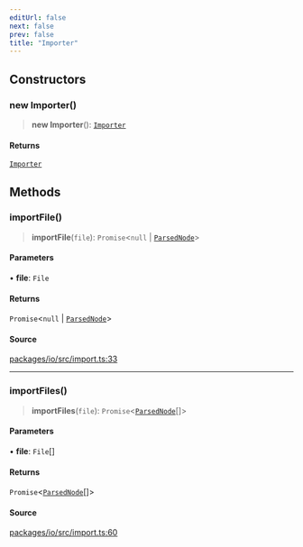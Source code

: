 ```yaml
---
editUrl: false
next: false
prev: false
title: "Importer"
---
```


## Constructors

### new Importer()

> **new Importer**(): [`Importer`](Importer.md)

#### Returns

[`Importer`](Importer.md)

## Methods

### importFile()

> **importFile**(`file`): `Promise`\<`null` \| [`ParsedNode`](../type-aliases/ParsedNode.md)\>

#### Parameters

• **file**: `File`

#### Returns

`Promise`\<`null` \| [`ParsedNode`](../type-aliases/ParsedNode.md)\>

#### Source

[packages/io/src/import.ts:33](https://github.com/nodenogg-in/alpha-p2p/blob/abd15ac8ea05df755d6048ca2d2de6e86911127a/packages/io/src/import.ts#L33)

***

### importFiles()

> **importFiles**(`file`): `Promise`\<[`ParsedNode`](../type-aliases/ParsedNode.md)[]\>

#### Parameters

• **file**: `File`[]

#### Returns

`Promise`\<[`ParsedNode`](../type-aliases/ParsedNode.md)[]\>

#### Source

[packages/io/src/import.ts:60](https://github.com/nodenogg-in/alpha-p2p/blob/abd15ac8ea05df755d6048ca2d2de6e86911127a/packages/io/src/import.ts#L60)
